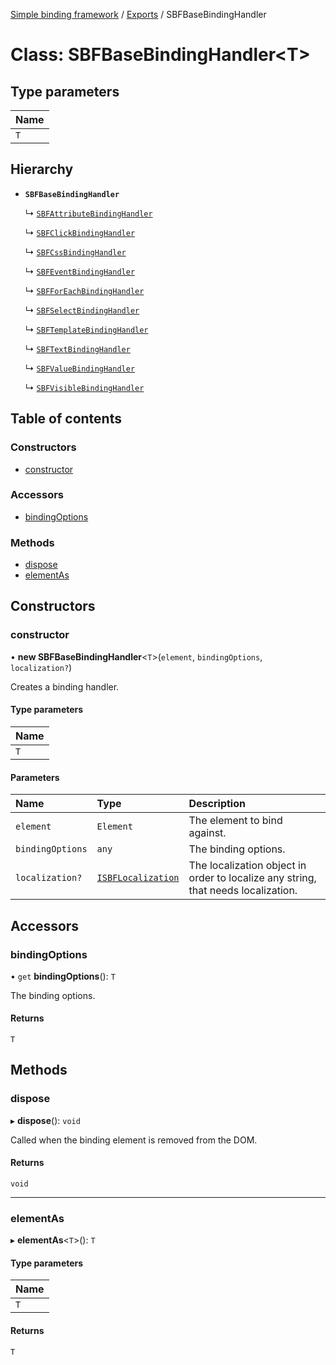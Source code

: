 [Simple binding framework](../README.md) / [Exports](../modules.md) / SBFBaseBindingHandler

# Class: SBFBaseBindingHandler<T\>

## Type parameters

| Name |
| :------ |
| `T` |

## Hierarchy

- **`SBFBaseBindingHandler`**

  ↳ [`SBFAttributeBindingHandler`](SBFAttributeBindingHandler.md)

  ↳ [`SBFClickBindingHandler`](SBFClickBindingHandler.md)

  ↳ [`SBFCssBindingHandler`](SBFCssBindingHandler.md)

  ↳ [`SBFEventBindingHandler`](SBFEventBindingHandler.md)

  ↳ [`SBFForEachBindingHandler`](SBFForEachBindingHandler.md)

  ↳ [`SBFSelectBindingHandler`](SBFSelectBindingHandler.md)

  ↳ [`SBFTemplateBindingHandler`](SBFTemplateBindingHandler.md)

  ↳ [`SBFTextBindingHandler`](SBFTextBindingHandler.md)

  ↳ [`SBFValueBindingHandler`](SBFValueBindingHandler.md)

  ↳ [`SBFVisibleBindingHandler`](SBFVisibleBindingHandler.md)

## Table of contents

### Constructors

- [constructor](SBFBaseBindingHandler.md#constructor)

### Accessors

- [bindingOptions](SBFBaseBindingHandler.md#bindingoptions)

### Methods

- [dispose](SBFBaseBindingHandler.md#dispose)
- [elementAs](SBFBaseBindingHandler.md#elementas)

## Constructors

### constructor

• **new SBFBaseBindingHandler**<`T`\>(`element`, `bindingOptions`, `localization?`)

Creates a binding handler.

#### Type parameters

| Name |
| :------ |
| `T` |

#### Parameters

| Name | Type | Description |
| :------ | :------ | :------ |
| `element` | `Element` | The element to bind against. |
| `bindingOptions` | `any` | The binding options. |
| `localization?` | [`ISBFLocalization`](../interfaces/ISBFLocalization.md) | The localization object in order to localize any string, that needs localization. |

## Accessors

### bindingOptions

• `get` **bindingOptions**(): `T`

The binding options.

#### Returns

`T`

## Methods

### dispose

▸ **dispose**(): `void`

Called when the binding element is removed from the DOM.

#### Returns

`void`

___

### elementAs

▸ **elementAs**<`T`\>(): `T`

#### Type parameters

| Name |
| :------ |
| `T` |

#### Returns

`T`
